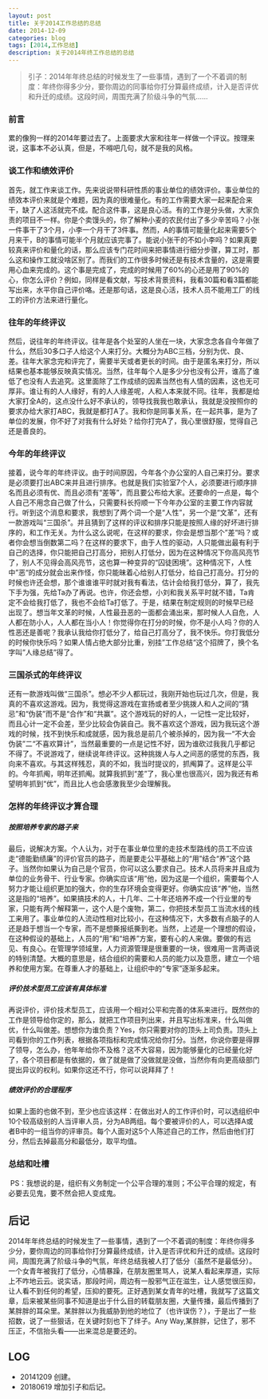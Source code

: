 ```yaml
---
layout: post
title: 关于2014工作总结的总结
date: 2014-12-09
categories: blog
tags: [2014,工作总结]
description: 关于2014年终工作总结的总结
---
```


> 引子：2014年年终总结的时候发生了一些事情，遇到了一个不着调的制度：年终你得多少分，要你周边的同事给你打分算最终成绩，计入是否评优和升迁的成绩。这段时间，周围充满了阶级斗争的气氛……

### 前言

累的像狗一样的2014年要过去了。上面要求大家和往年一样做一个评议。按理来说，这事本不必认真，但是，不嘚吧几句，就不是我的风格。

### 谈工作和绩效评价

首先，就工作来谈工作。先来说说带科研性质的事业单位的绩效评价。事业单位的绩效本评价来就是个难题，因为真的很难量化。有的工作需要大家一起来配合来干，缺了人这活就完不成。配合这件事，这是良心活。有的工作是分头做，大家负责的项目不一样。你是个卖馒头的，你了解种小麦的农民付出了多少辛苦吗？小张一件事干了3个月，小李一个月干了3件事。然而，A的事情可能量化起来需要5个月来干，B的事情可能半个月就应该完事了。能说小张干的不如小李吗？如果真要较真来评价和量化的话，那么应该专门花时间来把事情进行细分步骤，算工时，那么这和操作工就没啥区别了。而我们的工作很多时候还是有技术含量的，这是需要用心血来完成的。这个事是完成了，完成的时候用了60%的心还是用了90%的心，你怎么评价？例如，同样是看文献，写技术背景资料，我看30篇和看3篇都能写出来，水平你自己评价咯。还是那句话，这是良心活，技术人员不能用工厂的线工的评价方法来进行量化。

### 往年的年终评议

然后，说往年的年终评议。往年是各个处室的人坐在一块，大家念念各自今年做了什么，然后30多口子人给这个人来打分。大概分为ABC三档，分别为优、良、差。往年大家念完和评完了，需要半天或者更长的时间。由于是匿名来打分，所以结果也基本能够反映真实情况。当然，往年每个人是多少分也没有公开，谁高了谁低了也没有人去追究。这里面除了工作成绩的因素当然也有人情的因素，这也无可厚非。谁让有的人人缘好，有的人人缘差呢，人和人本来就不同。往年，我都是给大家打全A的，这点没什么好不承认的，领导找我我也敢承认，我就是没按照你的要求办给大家打ABC，我就是都打A了。我和你是同事关系，在一起共事，是为了单位的发展，你不好了对我有什么好处？给你打完A了，我心里很舒服，觉得自己还是善良的。

### 今年的年终评议

接着，说今年的年终评议。由于时间原因，今年各个办公室的人自己来打分。要求是必须要打出ABC来并且进行排序。也就是我们实验室7个人，必须要进行顺序排名而且必须有优、而且必须有“差等”，而且要公布给大家。还要命的一点是，每个人自己不用念自己做了什么，只需要科长捋顺一下今年办公室的主要工作内容就行。听到这个消息和要求，我想到了两个词一个是“人性”，另一个是“文革”，还有一款游戏叫“三国杀”。并且猜到了这样的评议和排序只能是按照人缘的好坏进行排序的，和工作无关。为什么这么说呢，在这样的要求，你会是想当那个”差“吗？或者你会想当倒数第二吗？在这样的要求下，由于人性的驱动，人只能做出最有利于自己的选择，你只能把自己打高分，把别人打低分，因为在这种情况下你高风亮节了，别人不见得会高风亮节，这也算一种变异的“囚徒困境”。这种情况下，人性中”恶“的成分就会出来作怪，你只能昧着心给别人打低分，给自己打高分。打分的时候也许还会想，那个谁谁谁平时就对我有看法，估计会给我打低分，算了，我先下手为强，先给Ta办了再说。也许，你还会想，小刘和我关系平时就不错，Ta肯定不会给我打低了，我也不会给Ta打低了。于是，结果在制定规则的时候早已经出现了。想当年文革的时候，人性最丑恶的一面都会涌出来，那时候人人自危，人人都在防小人，人人都在当小人！你觉得你在打分的时候，你不是小人吗？你的人性恶还是善呢？我承认我给你打低分了，给自己打高分了，我不快乐。你打我低分的时候你快乐吗？如果人情占绝大部分比重，别挂”工作总结“这个招牌了，换个名字叫”人缘总结”得了。

### 三国杀式的年终评议

还有一款游戏叫做“三国杀”。想必不少人都玩过，我刚开始也玩过几次，但是，我真的不喜欢这游戏。因为，我觉得这游戏在宣扬或者至少挑拨人和人之间的“猜忌”和“伪装”而不是“合作”和“共赢”。这个游戏玩的好的人，一记性一定比较好，而且心计一定不会差，至少比较会伪装自己。我不喜欢这个游戏，因为我玩这个游戏的时候，找不到快乐和成就感，因为我总是前几个被杀掉的，因为我一“不大会伪装”二“不喜欢算计”，当然最重要的一点是记性不好，因为谁砍过我我几乎都记不得了。不说游戏了，继续说年终评议。这种挑拨人与人之间恶的感觉的东西，我向来不喜欢。与其这样残忍，真的不如，我当时提议的，抓阄算了。这样是公平的。今年抓阄，明年还抓阄。就算我抓到“差”了，我心里也很高兴，因为我还有希望明年抓到“优”，而且比人也会感激我至少会理解我。

### 怎样的年终评议才算合理

##### 按照培养专家的路子来

最后，说解决方案。个人认为，对于在事业单位里的走技术型路线的员工不应该走“德能勤绩廉”的评价官员的路子，而是要走公平基础上的“用”结合“养”这个路子。当然你如果认为自己是个官员，你可以这么要求自己。技术人员将来并且成为单位的业务骨干、行业专家。你确实应该“用”他，因为这是一个组织，需要每个人努力才能让组织更加的强大，你的生存环境会变得更好。你确实应该“养”他，当然这是指的“培养”。如果搞技术的人，十几年、二十年还培养不成一个行业里的专家，只能有两个解释第一，这个人是个废物，第二，你把技术型员工当流水线的线工来用了。事业单位的人流动性相对比较小，在这种情况下，大多数有点脑子的人还是趋于想当一个专家，而不是想撕报纸撕到老。当然，上述是一个理想的假设，在这种假设的基础上，人员的“用”和“培养”方案，要有心的人来做。要做的有远见、有良心。在管理学领域里，人力资源管理是很重要的一块，很难用一言两语说的特别清楚。大概的意思是，结合组织的需要和人员的能力以及意愿，建立一个培养和使用方案。在尊重人才的基础上，让组织中的“专家”逐渐多起来。

##### 评价技术型员工应该有具体标准

再说评价，评价技术型员工，应该用一个相对公平和完善的体系来进行。既然你的工作是领导给你定的，那么，就把工作项目列出来，并且写出标准来，什么叫做优，什么叫做差。想想你为谁负责？Yes，你只需要对你的顶头上司负责。顶头上司看到你的工作列表，根据各项指标和完成情况给你打分。当然，你说你要是得罪了领导，怎么办，他年年给你不及格？这不大容易，因为能够量化的已经量化好了，各个项目都是有依据的，做了就是做了没做就是没做，当然你有向更高级部门提出异议的权利。如果你这还不行，你可以说拜拜了！

##### 绩效评价的合理程序

如果上面的也做不到，至少也应该这样：在做出对人的工作评价时，可以选组织中10个较高级别的人当评审人员，分为AB两组。每个要被评价的人，可以选择A或者B中的一组当你的评审员。每个人面对这5个人陈述自己的工作，然后由他们打分，然后去掉最高分和最低分，取平均值。

### 总结和吐槽

 PS：我想说的是，组织有义务制定一个公平合理的准则；不公平合理的规定，有必要去见鬼，要不然会把人变成鬼。

## 后记

2014年年终总结的时候发生了一些事情，遇到了一个不着调的制度：年终你得多少分，要你周边的同事给你打分算最终成绩，计入是否评优和升迁的成绩。这段时间，周围充满了阶级斗争的气氛，年终总结我被人打了低分（虽然不是最低分）。一个女青年被我打了低分，心情暴躁，在朋友圈里骂人，说某人看起来厚道，实际上不咋地云云。说实话，那段时间，周边有一股邪气正在滋生，让人感觉很压抑，让人看不到任何的希望，压抑的要死。正好遇到某女青年的吐槽，我就写了这篇文章，后来被某些同事不知道是出于什么目的转载朋友圈，大量传播，最后传播到了某胖胖的耳朵里。某胖胖以为我威胁到他的地位了（也许误伤？），于是出了一些招数，说了一些狠话，在关键时刻也下了绊子。Any Way,某胖胖，记住了，邪不压正，不信抬头看——出来混总是要还的。

## LOG
- 20141209 创建。
- 20180619 增加引子和后记。
